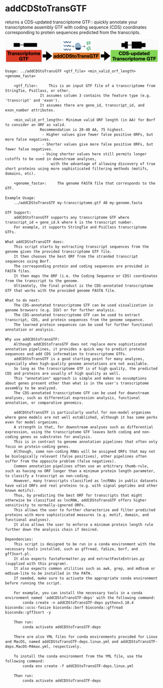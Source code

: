 # addCDStoTransGTF
returns a CDS-updated transcriptome GTF:: quickly annotate your transcriptome assembly GTF with coding sequence (CDS) coordinates corresponding to protein sequences predicted from the transcripts.


![logo](/img/logo.png)




	Usage: ../addCDStoTransGTF <gtf_file> <min_valid_orf_length> <genome_fasta>

		<gtf_file>:		This is an input GTF file of a transcriptome from StringTie, PsiClass, or other.
					It assumes column 3 contains the feature type (e.g. 'transcript' and 'exon').
					It assumes there are gene_id, transcript_id, and exon_number attributes.

		<min_valid_orf_length>:	Minimum valid ORF length (in AA) for Borf to consider an ORF as valid.
					Recommendation is 20-40 AA, 75 highest.
					 - Higher values give fewer false positive ORFs, but more false negatives.
					 - Shorter values give more false positive ORFs, but fewer false negatives.
					 - Using shorter values here still permits longer cutoffs to be used in downstream analyses,
					     with the advantage of allowing discovery of true short proteins using more sophisticated filtering methods (motifs, domains, etc).

		<genome_fasta>:		The genome FASTA file that corresponds to the GTF.

	Example Usage: 
		../addCDStoTransGTF my-transcriptome.gtf 40 my-genome.fasta

	GTF Support:
		addCDStoTransGTF supports any transcriptome GTF where transcript_id = gene_id.k where k is the transcript number.
		For example, it supports StringTie and PsiClass transcriptome GTFs. 

	What addCDStoTransGTF does:
		This script starts by extracting transcript sequences from the genome given the provided transcriptome GTF file.
		It then chooses the best ORF from the stranded transcript sequences using Borf.
		The corresponding protein and coding sequences are provided in FASTA files.
		It then maps the ORF (i.e. the Coding Sequence or CDS) coordinates from the transcript to the genome.
		Ultimately, the final product is the CDS-annotated transcriptome GTF that works with the provided genome FASTA file.

	What to do next:
		The CDS-annotated transcriptome GTF can be used visualization in genome browsers (e.g. IGV) or for further analysis.
		The CDS-annotated transcriptome GTF can be used to extract transcript, CDS, and protein sequences from the genome sequence.
		The learned protein sequences can be used for further functional annotation or analysis.

	Why use addCDStoTransGTF:
		Although addCDStoTransGTF does not replace more sophisticated annotation pipelines, it provides a quick way to predict protein sequences and add CDS information to transcriptome GTFs.
		addCDStoTransGTF is a good starting point for many analyses, especially when high-quality genome annotations are not available.
		So long as the transcriptome GTF is of high quality, the predicted CDS and proteins are usually of high quality as well.
		This "annotation" approach is simple and makes no assumptions about genes present other than what is in the user's transcriptome assembly to be analyzed.
		The CDS-annotated transcriptome GTF can be used for downstream analyses, such as differential expression analysis, functional annotation, or comparative genomics.

		addCDStoTransGTF is particularly useful for non-model organisms where gene models are not well established, although it has some perks even for model organisms.
		A strength is that, for downstream analyses such as differential expression, using the transcriptome GTF leaves both coding and non-coding genes as substrates for analysis.
		This is in contrast to genome annotation pipelines that often only focus on protein-coding genes.
		Although, some non-coding RNAs will be assigned ORFs that may not be biologically relevant (false positives), other pipelines often suffer from the opposite problem (false negatives).
		Common annotation pipelines often use an arbitrary thumb-rule, such as having no ORF longer than a minimum protein length parameter, to classify a transcript as non-coding.
		However, many transcripts classified as lncRNAs in public datasets have valid ORFs and real proteins (e.g. with signal peptides and other known motifs).
		Thus, by predicting the best ORF for transcripts that might otherwise be classified as lncRNA, addCDStoTransGTF offers higher sensitivity to normally-ignored ORFs.
		This allows the user to further characterize and filter predicted proteins with more sophisticated measures (e.g. motif, domain, and functional analyses).
		It also allows the user to enforce a minimum protein length rule further down the analysis chain if desired.

	Dependencies:
		This script is designed to be run in a conda environment with the necessary tools installed, such as gffread, faSize, borf, and gff3sort.pl.
		It also expects fastaFormatter.py and extractFastxEntries.py (supplied with this program).
		It also expects common utilities such as awk, grep, and md5sum or md5sum-lite to be installed in the PATH.
		If needed, make sure to activate the appropriate conda environment before running the script.

		For example, you can install the necessary tools in a conda environment named 'addCDStoTransGTF-deps' with the following command:
			conda create -n addCDStoTransGTF-deps python=3.10.4 bioconda::ucsc-fasize bioconda::borf bioconda::gffread bioconda::gff3sort -y 

		Then run:
			conda activate addCDStoTransGTF-deps

		There are also YML files for conda environments provided for Linux and MacOS, named addCDStoTransGTF-deps.linux.yml and addCDStoTransGTF-deps.MacOS-M4max.yml, respectively.

		To install the conda environment from the YML file, use the following command:
			conda env create -f addCDStoTransGTF-deps.linux.yml

		Then run:
			conda activate addCDStoTransGTF-deps


